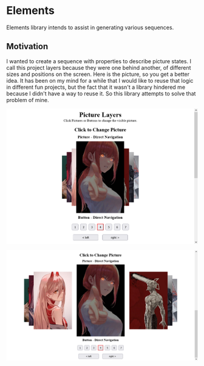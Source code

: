 # Elements

Elements library intends to assist in generating various sequences.

## Motivation

I wanted to create a sequence with properties to describe picture states. I call this project layers because they were one behind another, of different sizes and positions on the screen. Here is the picture, so you get a better idea. It has been on my mind for a while that I would like to reuse that logic in different fun projects, but the fact that it wasn't a library hindered me because I didn't have a way to reuse it. So this library attempts to solve that problem of mine.

![Compact Elements](assets/images/elements_compact.png)

![Expanded Elements](assets/images/elements_expanded.png)
